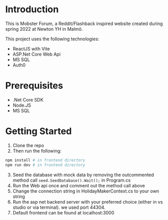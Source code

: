 # Introduction 
This is Mobster Forum, a Reddit/Flashback inspired website created during spring 2022 at Newton YH in Malmö.

This project uses the following technologies:
- ReactJS with Vite
- ASP.Net Core Web Api
- MS SQL
- Auth0

# Prerequisites
- .Net Core SDK
- Node.JS
- MS SQL

# Getting Started
1. Clone the repo
2. Then run the following:

```bash
npm install # in frontend directory
npm run dev # in frontend directory
```
3. Seed the database with mock data by removing the outcommented method call ```seed.SeedDatabase().Wait();``` in Program.cs
4. Run the Web api once and comment out the method call above
5. Change the connection string in HolidayMakerContext.cs to your own string
7. Run the asp net backend server with your preferred choice (either in vs studio or via terminal). we used port 44304. 
8. Default frontend can be found at localhost:3000

